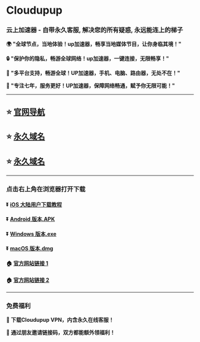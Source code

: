 # Cloudupup
### 云上加速器 - 自带永久客服, 解决您的所有疑惑, 永远能连上的梯子

**:earth_africa: "全球节点，当地体验！up加速器，畅享当地媒体节目，让你身临其境！"**

**:lock: "保护你的隐私，畅游全球网络！up加速器，一键连接，无限畅享！"**

**:rocket: "多平台支持，畅游全球！UP加速器，手机、电脑、路由器，无处不在！"**

**:man: "专注七年，服务更好！UP加速器，保障网络畅通，赋予你无限可能！"**

---

## :star: [官网导航](https://cloudupup.net/)
## :star: [永久域名](https://120.78.72.162/)
## :star: [永久域名](https://up04.cloudupup04.com/)

---
### 点击右上角在浏览器打开下载
#### :arrow_double_down: [iOS 大陆用户下载教程](https://help.cloudupup.com/ios/Shadowrocket.html)
#### :arrow_double_down: [Android 版本.APK](https://upup.dolink.live/az/cloudupup231111.apk)
#### :arrow_double_down: [Windows 版本.exe](https://upup.dolink.live/win/cloudupup_1.2.11.zip)
#### :arrow_double_down: [macOS 版本.dmg](https://upup.dolink.live/mac/cloudupup_1.2.11.dmg)
#### :house: [官方网站链接 1](https://up04.cloudupup04.com/)
#### :house: [官方网站链接 2](https://47.122.18.2/)
---
### 免费福利
**:gift: 下载Cloudupup VPN，内含永久在线客服！**

**:gift: 通过朋友邀请链接码，双方都能额外领福利！**
